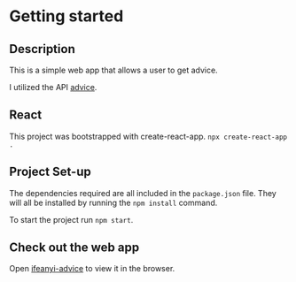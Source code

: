# Getting started


## Description

This is a simple web app that allows a user to get advice.

I utilized the API [advice](https://api.adviceslip.com/). 

## React

This project was bootstrapped with create-react-app. `npx create-react-app .`

## Project Set-up

The dependencies required are all included in the `package.json` file. They will all be installed by running the `npm install` command.

To start the project run `npm start`.

## Check out the web app

Open [ifeanyi-advice](https://ifeanyi-advice.netlify.app) to view it in the browser.